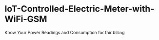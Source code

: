 # IoT-Controlled-Electric-Meter-with-WiFi-GSM
Know Your Power Readings and Consumption for fair billing
